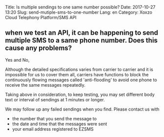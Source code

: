Title: Is multiple sendings to one same number possible?
Date: 2017-10-27 13:20
Slug: send-mutiple-sms-to-one-number
Lang: en
Category: Xoxzo Cloud Telephony Platform/SMS API

## when we test an API, it can be happening to send multiple SMS to a same phone number. Does this cause any problems?

Yes and No,

Although the detailed specifications varies from carrier to carrier and it is impossible for us to cover them all, carriers have functions to block the continuously flowing messages called 'anti-flooding' to avoid one phone to receive the same messages repeatedly.

Taking above in consideration, to keep testing, you may set different body text or interval of sendings at 1 minutes or longer.

We may follow up any failed sendings when you find.
Please contact us with 
* the number that you send the message to
* the date and time that the messages were sent 
* your email address registered to EZSMS

